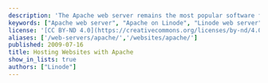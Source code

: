 ```yaml
---
description: 'The Apache web server remains the most popular software for publishing websites on the Internet. This highly configurable, stable server is capable of handling the web serving needs of small and large sites alike. Read on for information on running Apache on your Linode.'
keywords: ["Apache web server", "Apache on Linode", "Linode web server"]
license: '[CC BY-ND 4.0](https://creativecommons.org/licenses/by-nd/4.0)'
aliases: ['/web-servers/apache/','/websites/apache/']
published: 2009-07-16
title: Hosting Websites with Apache
show_in_lists: true
authors: ["Linode"]
---
```



